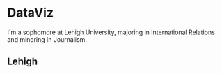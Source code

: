# DataViz
I'm a sophomore at Lehigh University, majoring in International Relations and minoring in Journalism. 
## Lehigh
